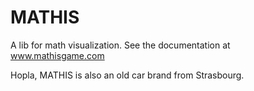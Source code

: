# MATHIS

A lib for math visualization. See the documentation at www.mathisgame.com

Hopla, MATHIS is also an old car brand from Strasbourg.


